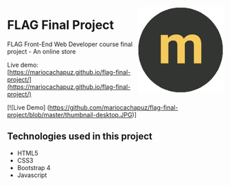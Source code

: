 <p align="center">
 <img src="https://github.com/mariocachapuz/flag-final-project/blob/master/img/logo.png" alt="myStore logo" align="right" width="200">
</p>

# FLAG Final Project

FLAG Front-End Web Developer course final project - An online store

Live demo: [https://mariocachapuz.github.io/flag-final-project/](https://mariocachapuz.github.io/flag-final-project/)

[![Live Demo] (https://github.com/mariocachapuz/flag-final-project/blob/master/thumbnail-desktop.JPG)]



## Technologies used in this project
* HTML5
* CSS3
* Bootstrap 4
* Javascript

